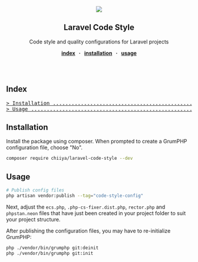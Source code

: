 <br />
<div align="center">
  <p align="center">
    <a href="https://php.net/" target="_blank"><img src="https://img.shields.io/badge/php-%3E%3D%208.1-8892BF.svg"></a>
  </p>

  <strong>
    <h2 align="center">Laravel Code Style</h2>
  </strong>

  <p align="center">
    Code style and quality configurations for Laravel projects
  </p>

  <p align="center">
    <strong>
    <a href="#index">index</a>
    &nbsp; &middot; &nbsp;
    <a href="#installation">installation</a>
    &nbsp; &middot; &nbsp;
    <a href="#usage">usage</a>
    </strong>
  </p>

  <br>
</div>
<br />

## Index

<pre>
<a href="#installation"
>> Installation ..................................................................... </a>
<a href="#usage"
>> Usage ............................................................................ </a>
</pre>

## Installation

Install the package using composer. When prompted to create a GrumPHP configuration file, choose "No".

```bash
composer require chiiya/laravel-code-style --dev
```

## Usage

```bash
# Publish config files
php artisan vendor:publish --tag="code-style-config"
```

Next, adjust the `ecs.php`, `.php-cs-fixer.dist.php`, `rector.php` and `phpstan.neon` files 
that have just been created in your project folder to suit your project structure.

After publishing the configuration files, you may have to re-initialize GrumPHP:

```bash
php ./vendor/bin/grumphp git:deinit
php ./vendor/bin/grumphp git:init
```
